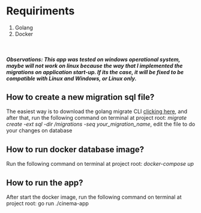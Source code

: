 # Requiriments
1. Golang
2. Docker
<br>

##### Observations: This app was tested on windows operational system, maybe will not work on linux because the way that I implemented the migrations on application start-up. If its the case, it will be fixed to be compatible with Linux and Windows, or Linux only.

## How to create a new migration sql file?

The easiest way is to download the golang migrate CLI [clicking here](https://github.com/golang-migrate/migrate/tree/master/cmd/migrate),
and after that, run the following command on terminal at project root: *migrate create -ext sql -dir /migrations -seq your_migration_name*, edit the file to do your changes on database

## How to run docker database image?

Run the following command on terminal at project root: *docker-compose up*

## How to run the app?

After start the docker image, run the following command on terminal at project root: go run ./cinema-app
